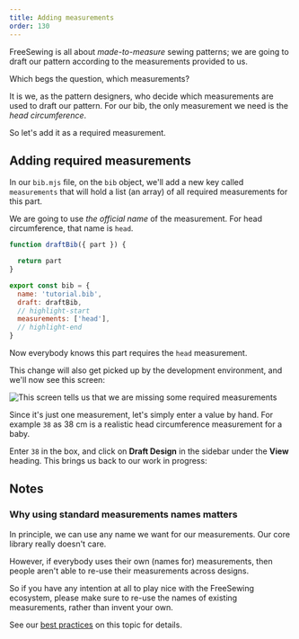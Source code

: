 ```yaml
---
title: Adding measurements
order: 130
---
```


FreeSewing is all about _made-to-measure_ sewing patterns;
we are going to draft our pattern according to the measurements provided to us.

Which begs the question, which measurements?

It is we, as the pattern designers, who decide which measurements are used
to draft our pattern. For our bib, the only measurement we need is the
_head circumference_.

So let's add it as a required measurement.

## Adding required measurements

In our `bib.mjs` file, on the `bib` object, we'll add a new key called
`measurements` that will hold a list (an array) of all required measurements
for this part.

We are going to use *the official name* of the measurement. For head
circumference, that name is `head`.

```design/src/bib.mjs
function draftBib({ part }) {

  return part
}

export const bib = {
  name: 'tutorial.bib',
  draft: draftBib,
  // highlight-start
  measurements: ['head'],
  // highlight-end
}
```

Now everybody knows this part requires the `head` measurement.

This change will also get picked up by the development environment, and we'll now see this screen:

![This screen tells us that we are missing some required measurements](./required-measurements.png)

Since it's just one measurement, let's simply enter a value by hand.
For example `38` as 38 cm is a realistic head circumference measurement for a baby.

Enter `38` in the box, and click on **Draft Design** in the sidebar under the **View** heading.
This brings us back to our work in progress:


## Notes

### Why using standard measurements names matters

In principle, we can use any name we want for our measurements.
Our core library really doesn't care.

However, if everybody uses their own (names for) measurements, then people
aren't able to re-use their measurements across designs.

So if you have any intention at all to play nice with the FreeSewing ecosystem,
please make sure to re-use the names of existing measurements, rather than
invent your own.

See our [best practices](/guides/best-practices/reuse-measurements) on this
topic for details.
